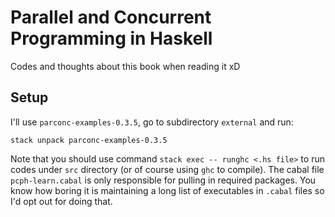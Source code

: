 # Parallel and Concurrent Programming in Haskell

Codes and thoughts about this book when reading it xD

## Setup

I'll use `parconc-examples-0.3.5`, go to subdirectory `external` and run:

```shell
stack unpack parconc-examples-0.3.5
```

Note that you should use command `stack exec -- runghc <.hs file>` to run codes
under `src` directory (or of course using `ghc` to compile).
The cabal file `pcph-learn.cabal` is only responsible for pulling in
required packages.
You know how boring it is maintaining a long list of executables in `.cabal` files
so I'd opt out for doing that.
